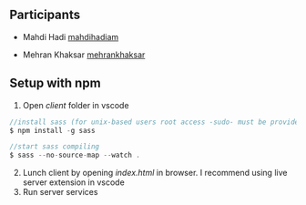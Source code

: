 ## Participants

- Mahdi Hadi [mahdihadiam](https://t.me/mahdihadiam)

* Mehran Khaksar [mehrankhaksar](https://t.me/mehrankhaksar)

## Setup with npm

1. Open _client_ folder in vscode

```js
//install sass (for unix-based users root access -sudo- must be provided)
$ npm install -g sass
```

```js
//start sass compiling
$ sass --no-source-map --watch .
```

2. Lunch client by opening _index.html_ in browser. I recommend using live server extension in vscode
3. Run server services
